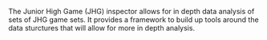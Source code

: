 The Junior High Game (JHG) inspector allows for in depth data analysis of sets of JHG game sets. It provides a framework to build up tools around the data sturctures that will allow for more in depth analysis.
